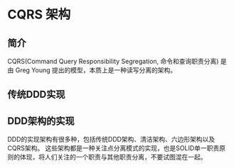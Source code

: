 # CQRS 架构

## 简介 
CQRS(Command Query Responsibility Segregation, 命令和查询职责分离) 是由 Greg Young 提出的模型，本质上是一种读写分离的架构。

## 传统DDD实现


## DDD架构的实现

DDD的实现架构有很多种，包括传统DDD架构、清洁架构、六边形架构以及CQRS架构。
这些架构都是一种关注点分离模式的实现，也是SOLID单一职责原则的体现，将人们关注的一个职责与其他职责分离，不要试图混在一起。